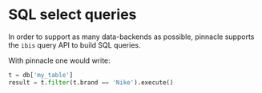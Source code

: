 # SQL select queries

In order to support as many data-backends as possible, pinnacle supports the `ibis` query API to build SQL queries.

With pinnacle one would write:

```python
t = db['my_table']
result = t.filter(t.brand == 'Nike').execute()
```
